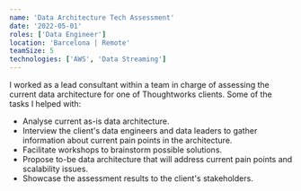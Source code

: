 ```yaml
---
name: 'Data Architecture Tech Assessment'
date: '2022-05-01'
roles: ['Data Engineer']
location: 'Barcelona | Remote'
teamSize: 5
technologies: ['AWS', 'Data Streaming']
---
```


I worked as a lead consultant within a team in charge of assessing the current data architecture for one of Thoughtworks clients. Some of the tasks I helped with:

-   Analyse current as-is data architecture.
-   Interview the client's data engineers and data leaders to gather information about current pain points in the architecture.
-   Facilitate workshops to brainstorm possible solutions.
-   Propose to-be data architecture that will address current pain points and scalability issues.
-   Showcase the assessment results to the client's stakeholders.
